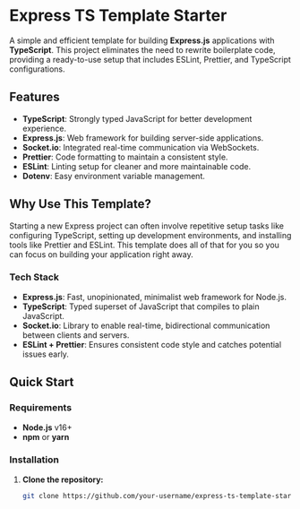 # Express TS Template Starter

A simple and efficient template for building **Express.js** applications with **TypeScript**. This project eliminates the need to rewrite boilerplate code, providing a ready-to-use setup that includes ESLint, Prettier, and TypeScript configurations.

## Features

- **TypeScript**: Strongly typed JavaScript for better development experience.
- **Express.js**: Web framework for building server-side applications.
- **Socket.io**: Integrated real-time communication via WebSockets.
- **Prettier**: Code formatting to maintain a consistent style.
- **ESLint**: Linting setup for cleaner and more maintainable code.
- **Dotenv**: Easy environment variable management.

## Why Use This Template?

Starting a new Express project can often involve repetitive setup tasks like configuring TypeScript, setting up development environments, and installing tools like Prettier and ESLint. This template does all of that for you so you can focus on building your application right away.

### Tech Stack

- **Express.js**: Fast, unopinionated, minimalist web framework for Node.js.
- **TypeScript**: Typed superset of JavaScript that compiles to plain JavaScript.
- **Socket.io**: Library to enable real-time, bidirectional communication between clients and servers.
- **ESLint + Prettier**: Ensures consistent code style and catches potential issues early.

## Quick Start

### Requirements

- **Node.js** v16+
- **npm** or **yarn**

### Installation

1. **Clone the repository:**

   ```bash
   git clone https://github.com/your-username/express-ts-template-starter.git
   ```
